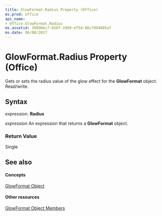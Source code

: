 ```yaml
---
title: GlowFormat.Radius Property (Office)
ms.prod: office
api_name:
- Office.GlowFormat.Radius
ms.assetid: 3609b6c7-656f-2d69-ef5d-86cfd94605af
ms.date: 06/08/2017
---
```



# GlowFormat.Radius Property (Office)

Gets or sets the radius value of the glow effect for the  **GlowFormat** object. Read/write.


## Syntax

 _expression_. **Radius**

 _expression_ An expression that returns a **GlowFormat** object.


### Return Value

Single


## See also


#### Concepts


[GlowFormat Object](glowformat-object-office.md)
#### Other resources


[GlowFormat Object Members](glowformat-members-office.md)

